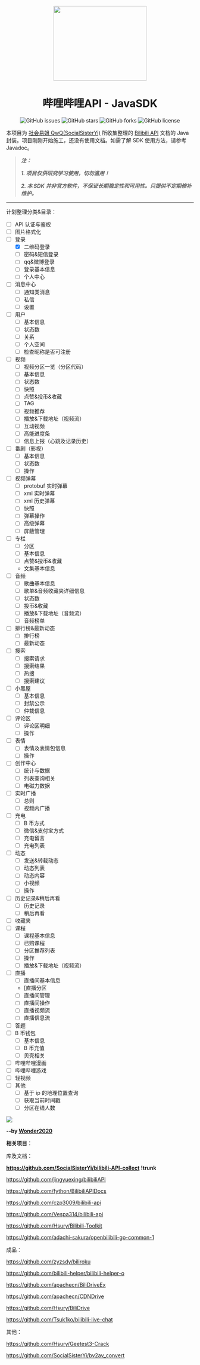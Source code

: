 <p align="center">
    <img src="http://i0.hdslb.com/bfs/album/1ba8228cc208a12ac17f73a160081a0918ab7d14.png" width="250" height="200"/>
<p/>
<h1 align="center">哔哩哔哩API - JavaSDK</h1>
<p align="center">
    <a href="https://github.com/Wonder2018/bilibili-API-JavaSDK/issues" style="text-decoration:none">
        <img src="https://img.shields.io/github/issues/Wonder2018/bilibili-API-JavaSDK.svg" alt="GitHub issues"/>
    </a>
    <a href="https://github.com/Wonder2018/bilibili-API-JavaSDK/stargazers" style="text-decoration:none" >
        <img src="https://img.shields.io/github/stars/Wonder2018/bilibili-API-JavaSDK.svg" alt="GitHub stars"/>
    </a>
    <a href="https://github.com/Wonder2018/bilibili-API-JavaSDK/network" style="text-decoration:none" >
        <img src="https://img.shields.io/github/forks/Wonder2018/bilibili-API-JavaSDK.svg" alt="GitHub forks"/>
    </a>
    <a href="https://github.com/Wonder2018/bilibili-API-JavaSDK/blob/master/LICENSE" style="text-decoration:none" >
        <img src="https://img.shields.io/github/license/Wonder2018/bilibili-API-JavaSDK.svg" alt="GitHub license"/>
    </a>
</p>

本项目为 [社会易姐 QwQ(SocialSisterYi)](https://github.com/SocialSisterYi) 所收集整理的 [Bilibili API](https://github.com/SocialSisterYi/bilibili-API-collect) 文档的 Java 封装。项目刚刚开始施工，还没有使用文档。如需了解 SDK 使用方法，请参考 Javadoc。

> **_注：_**
>
> **_1. 项目仅供研究学习使用，切勿滥用！_**
>
> **_2. 本 SDK 并非官方软件，不保证长期稳定性和可用性。只提供不定期修补维护。_**

---

计划整理分类&目录：

-   [ ] API 认证与鉴权
-   [ ] 图片格式化
-   [ ] 登录
    -   [x] 二维码登录
    -   [ ] 密码&短信登录
    -   [ ] qq&微博登录
    -   [ ] 登录基本信息
    -   [ ] 个人中心
-   [ ] 消息中心
    -   [ ] 通知类消息
    -   [ ] 私信
    -   [ ] 设置
-   [ ] 用户
    -   [ ] 基本信息
    -   [ ] 状态数
    -   [ ] 关系
    -   [ ] 个人空间
    -   [ ] 检查昵称是否可注册
-   [ ] 视频
    -   [ ] 视频分区一览（分区代码）
    -   [ ] 基本信息
    -   [ ] 状态数
    -   [ ] 快照
    -   [ ] 点赞&投币&收藏
    -   [ ] TAG
    -   [ ] 视频推荐
    -   [ ] 播放&下载地址（视频流）
    -   [ ] 互动视频
    -   [ ] 高能进度条
    -   [ ] 信息上报（心跳及记录历史）
-   [ ] 番剧（影视）
    -   [ ] 基本信息
    -   [ ] 状态数
    -   [ ] 操作
-   [ ] 视频弹幕
    -   [ ] protobuf 实时弹幕
    -   [ ] xml 实时弹幕
    -   [ ] xml 历史弹幕
    -   [ ] 快照
    -   [ ] 弹幕操作
    -   [ ] 高级弹幕
    -   [ ] 屏蔽管理
-   [ ] 专栏
    -   [ ] 分区
    -   [ ] 基本信息
    -   [ ] 点赞&投币&收藏
    -   文集基本信息
-   [ ] 音频
    -   [ ] 歌曲基本信息
    -   [ ] 歌单&音频收藏夹详细信息
    -   [ ] 状态数
    -   [ ] 投币&收藏
    -   [ ] 播放&下载地址（音频流）
    -   [ ] 音频榜单
-   [ ] 排行榜&最新动态
    -   [ ] 排行榜
    -   [ ] 最新动态
-   [ ] 搜索
    -   [ ] 搜索请求
    -   [ ] 搜索结果
    -   [ ] 热搜
    -   [ ] 搜索建议
-   [ ] 小黑屋
    -   [ ] 基本信息
    -   [ ] 封禁公示
    -   [ ] 仲裁信息
-   [ ] 评论区
    -   [ ] 评论区明细
    -   [ ] 操作
-   [ ] 表情
    -   [ ] 表情及表情包信息
    -   [ ] 操作
-   [ ] 创作中心
    -   [ ] 统计与数据
    -   [ ] 列表查询相关
    -   [ ] 电磁力数据
-   [ ] 实时广播
    -   [ ] 总则
    -   [ ] 视频内广播
-   [ ] 充电
    -   [ ] B 币方式
    -   [ ] 微信&支付宝方式
    -   [ ] 充电留言
    -   [ ] 充电列表
-   [ ] 动态
    -   [ ] 发送&转载动态
    -   [ ] 动态列表
    -   [ ] 动态内容
    -   [ ] 小视频
    -   [ ] 操作
-   [ ] 历史记录&稍后再看
    -   [ ] 历史记录
    -   [ ] 稍后再看
-   [ ] 收藏夹
-   [ ] 课程
    -   [ ] 课程基本信息
    -   [ ] 已购课程
    -   [ ] 分区推荐列表
    -   [ ] 操作
    -   [ ] 播放&下载地址（视频流）
-   [ ] 直播
    -   [ ] 直播间基本信息
    -   [直播分区
    -   [ ] 直播间管理
    -   [ ] 直播间操作
    -   [ ] 直播视频流
    -   [ ] 直播信息流
-   [ ] 答题
-   [ ] B 币钱包
    -   [ ] 基本信息
    -   [ ] B 币充值
    -   [ ] 贝壳相关
-   [ ] 哔哩哔哩漫画
-   [ ] 哔哩哔哩游戏
-   [ ] 轻视频
-   [ ] 其他
    -   [ ] 基于 ip 的地理位置查询
    -   [ ] 获取当前时间戳
    -   [ ] 分区在线人数

<img src="http://www.imwonder.top/assets/img/index/face.webp" />

**--by [Wonder2020](http://www.imwonder.top)**

**相关项目**：

库及文档：

**https://github.com/SocialSisterYi/bilibili-API-collect** **!trunk**

https://github.com/jingyuexing/bilibiliAPI

https://github.com/fython/BilibiliAPIDocs

https://github.com/czp3009/bilibili-api

https://github.com/Vespa314/bilibili-api

https://github.com/Hsury/Bilibili-Toolkit

https://github.com/adachi-sakura/openbilibili-go-common-1

成品：

https://github.com/zyzsdy/biliroku

https://github.com/bilibili-helper/bilibili-helper-o

https://github.com/apachecn/BiliDriveEx

https://github.com/apachecn/CDNDrive

https://github.com/Hsury/BiliDrive

https://github.com/Tsuk1ko/bilibili-live-chat

其他：

https://github.com/Hsury/Geetest3-Crack

https://github.com/SocialSisterYi/bv2av_convert
